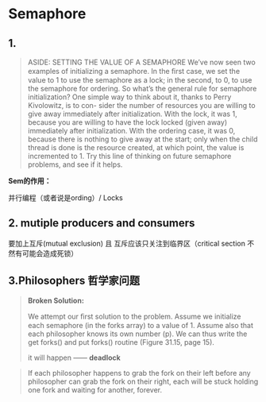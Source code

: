 # Semaphore 

## 1.

> ASIDE: SETTING THE VALUE OF A SEMAPHORE
> We’ve now seen two examples of initializing a semaphore. In the ﬁrst
> case, we set the value to 1 to use the semaphore as a lock; in the second,
> to 0, to use the semaphore for ordering. So what’s the general rule for
> semaphore initialization?
> One simple way to think about it, thanks to Perry Kivolowitz, is to con-
> sider the number of resources you are willing to give away immediately
> after initialization. With the lock, it was 1, because you are willing to
> have the lock locked (given away) immediately after initialization. With
> the ordering case, it was 0, because there is nothing to give away at the
> start; only when the child thread is done is the resource created, at which
> point, the value is incremented to 1. Try this line of thinking on future
> semaphore problems, and see if it helps.

**Sem的作用：**

并行编程（或者说是ording）/ Locks



## 2. mutiple producers and consumers

要加上互斥(mutual exclusion) 且 互斥应该只关注到临界区（critical section 不然有可能会造成死锁）

## 3.Philosophers 哲学家问题

> **Broken Solution:**
>
> We attempt our ﬁrst solution to the problem. Assume we initialize
> each semaphore (in the forks array) to a value of 1. Assume also that
> each philosopher knows its own number (p). We can thus write the
> get forks() and put forks() routine (Figure 31.15, page 15).
>
> it will happen —— **deadlock**

> If each philosopher happens to grab the fork
> on their left before any philosopher can grab the fork on their right, each
> will be stuck holding one fork and waiting for another, forever.



